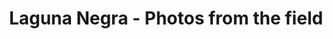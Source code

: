 ---
title: Laguna Negra - Photos from the field
layout: piclay
galleryid: Laguna Negra
permalink: /LN_pictures/
--- 